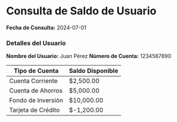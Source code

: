 ﻿

# Consulta de Saldo de Usuario 
**Fecha de Consulta:** 2024-07-01 
### Detalles del Usuario 
**Nombre del Usuario:** Juan Pérez 
 **Número de Cuenta:** 1234567890 

| Tipo de Cuenta | Saldo Disponible |
 |--------------------------|------------------| 
 | Cuenta Corriente | $2,500.00 | 
 | Cuenta de Ahorros | $5,000.00 | 
 | Fondo de Inversión | $10,000.00 | 
 | Tarjeta de Crédito | $-1,200.00 |
